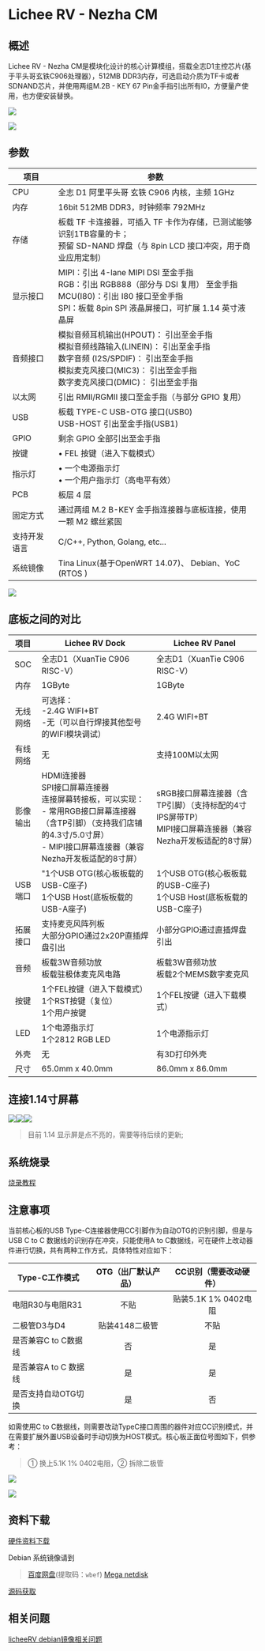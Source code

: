 # Lichee RV - Nezha CM

## 概述
Lichee RV - Nezha CM是模块化设计的核心计算模组，搭载全志D1主控芯片(基于平头哥玄铁C906处理器），512MB DDR3内存，可选启动介质为TF卡或者SDNAND芯片，并使用两组M.2B - KEY 67 Pin金手指引出所有l0，方便量产使用，也方便安装替换。

![](./../assets/RV/D1-4.jpg)

![](./../assets/RV/D1-back.jpg)

## 参数

| 项目 | 参数 |
| --- | --- |
| CPU | 全志 D1 阿里平头哥 玄铁 C906 内核，主频 1GHz |
| 内存 | 16bit 512MB DDR3，时钟频率 792MHz |
| 存储 | 板载 TF 卡连接器，可插入 TF 卡作为存储，已测试能够识别1TB容量的卡； <br>预留 SD-NAND 焊盘（与 8pin LCD 接口冲突，用于商业应用定制） |
| 显示接口 | MIPI：引出 4-lane MIPI DSI 至金手指 <br>RGB：引出 RGB888（部分与 DSI 复用） 至金手指 <br>MCU(I80)：引出 I80 接口至金手指 <br>SPI：板载 8pin SPI 液晶屏接口，可扩展 1.14 英寸液晶屏 |
| 音频接口 | 模拟音频耳机输出(HPOUT)： 引出至金手指 <br>模拟音频线路输入(LINEIN)： 引出至金手指 <br>数字音频 (I2S/SPDIF)： 引出至金手指 <br>模拟麦克风接口(MIC3)： 引出至金手指 <br>数字麦克风接口(DMIC)： 引出至金手指 |
| 以太网 | 引出 RMII/RGMII 接口至金手指（与部分 GPIO 复用） |
| USB | 板载 TYPE-C USB-OTG 接口(USB0) <br>USB-HOST 引出至金手指(USB1) |
| GPIO | 剩余 GPIO 全部引出至金手指 |
| 按键 | • FEL 按键（进入下载模式）|
| 指示灯 | • 一个电源指示灯 <br>• 一个用户指示灯（高电平有效） |
|PCB | 板层 4 层 |
| 固定方式 | 通过两组 M.2 B-KEY 金手指连接器与底板连接，使用一颗 M2 螺丝紧固 |
| 支持开发语言 | C/C++, Python, Golang, etc... |
| 系统镜像 | Tina Linux(基于OpenWRT 14.07)、 Debian、YoC (RTOS ) |


![](./../assets/RV/D1-pin.png)

## 底板之间的对比

| 项目 | Lichee RV Dock | Lichee RV Panel |
| :---: | --- | --- |
| SOC | 全志D1（XuanTie C906 RISC-V） | 全志D1（XuanTie C906 RISC-V） |
| 内存 | 1GByte | 1GByte |
| 无线网络 | 可选择：<br>-2.4G WIFI+BT<br>-无（可以自行焊接其他型号的WIFI模块调试）	| 2.4G WIFI+BT |
| 有线网络 | 无	| 支持100M以太网 |
| 影像输出 | HDMI连接器 <br>SPI接口屏幕连接器 <br>连接屏幕转接板，可以实现：<br>-  常用RGB接口屏幕连接器（含TP引脚）（支持我们店铺的4.3寸/5.0寸屏）<br>-  MIPI接口屏幕连接器（兼容Nezha开发板适配的8寸屏） | sRGB接口屏幕连接器（含TP引脚）（支持标配的4寸IPS屏带TP） <br>MIPI接口屏幕连接器（兼容Nezha开发板适配的8寸屏）|
| USB端口 | "1个USB OTG(核心板板载的USB-C座子) <br> 1个USB Host(底板板载的USB-A座子) | 1个USB OTG(核心板板载的USB-C座子) <br>1个USB Host(底板板载的USB-C座子) |  
| 拓展接口 | 支持麦克风阵列板<br>大部分GPIO通过2x20P直插焊盘引出 | 小部分GPIO通过直插焊盘引出 |
| 音频 | 板载3W音频功放 <br>板载驻极体麦克风电路 | 板载3W音频功放 <br>板载2个MEMS数字麦克风 |
| 按键	| 1个FEL按键（进入下载模式）<br>1个RST按键（复位）<br>1个用户按键 | 1个FEL按键（进入下载模式） |
| LED | 1个电源指示灯<br>1个2812 RGB LED | 1个电源指示灯 |
| 外壳 | 无 | 有3D打印外壳 |
| 尺寸 | 65.0mm x 40.0mm | 86.0mm x 86.0mm |



## 连接1.14寸屏幕

![](./../assets/RV/D1-1.png)![](./../assets/RV/D1-2.png)![](./../assets/RV/D1-3.png)

> 目前 1.14 显示屏是点不亮的，需要等待后续的更新; 

## 系统烧录

[烧录教程](./flash.md)

## 注意事项

当前核心板的USB Type-C连接器使用CC引脚作为自动OTG的识别引脚，但是与USB C to C 数据线的识别存在冲突，只能使用A to C数据线，可在硬件上改动器件进行切换，共有两种工作方式，具体特性对应如下：

| Type-C工作模式 | OTG（出厂默认产品） | CC识别（需要改动硬件） |
| --- | :---: | :---: |
| 电阻R30与电阻R31 | 不贴 | 贴装5.1K 1% 0402电阻 |
| 二极管D3与D4 | 贴装4148二极管 | 不贴 |
| 是否兼容C to C数据线 | 否 | 是 |
| 是否兼容A to C 数据线 | 是 | 是 |
| 是否支持自动OTG切换 | 是 | 否 |

如需使用C to C数据线，则需要改动TypeC接口周围的器件对应CC识别模式，并在需要扩展外置USB设备时手动切换为HOST模式。核心板正面位号图如下，供参考：
> ① 换上5.1K 1% 0402电阻，② 拆除二极管

![](./../assets/RV/other.png)

![](./../assets/RV/D1Core2.png)


## 资料下载
[硬件资料下载](https://dl.sipeed.com/shareURL/LICHEE/D1/Lichee_RV/HDK)

Debian 系统镜像请到

>[百度网盘](https://pan.baidu.com/s/1QJTaDw6kkTM4c_GAlmG0hg)(提取码：`wbef`)
>[Mega netdisk](https://mega.nz/folder/lx4CyZBA#PiFhY7oSVQ3gp2ZZ_AnwYA)

[源码获取](/hardware/zh/lichee/RV/user.html#BSP-SDK-开发指南)

## 相关问题

[licheeRV debian镜像相关问题](https://wiki.sipeed.com/hardware/zh/lichee/RV/problems.html#apt-%E7%9B%B8%E5%85%B3)